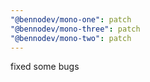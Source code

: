 ```yaml
---
"@bennodev/mono-one": patch
"@bennodev/mono-three": patch
"@bennodev/mono-two": patch
---
```


fixed some bugs
